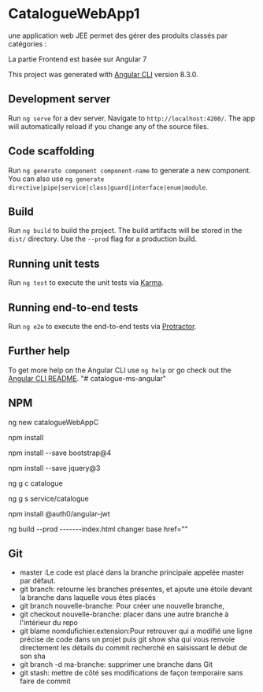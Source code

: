 # CatalogueWebApp1
une application web JEE  permet des gérer des produits classés par catégories :

 La partie Frontend est basée sur Angular 7
 
This project was generated with [Angular CLI](https://github.com/angular/angular-cli) version 8.3.0.

## Development server

Run `ng serve` for a dev server. Navigate to `http://localhost:4200/`. The app will automatically reload if you change any of the source files.

## Code scaffolding

Run `ng generate component component-name` to generate a new component. You can also use `ng generate directive|pipe|service|class|guard|interface|enum|module`.

## Build

Run `ng build` to build the project. The build artifacts will be stored in the `dist/` directory. Use the `--prod` flag for a production build.

## Running unit tests

Run `ng test` to execute the unit tests via [Karma](https://karma-runner.github.io).

## Running end-to-end tests

Run `ng e2e` to execute the end-to-end tests via [Protractor](http://www.protractortest.org/).

## Further help

To get more help on the Angular CLI use `ng help` or go check out the [Angular CLI README](https://github.com/angular/angular-cli/blob/master/README.md).
"# catalogue-ms-angular" 

## NPM
ng new catalogueWebAppC

npm install

npm install --save bootstrap@4

npm install --save jquery@3

ng g c catalogue

ng g s service/catalogue

npm install @auth0/angular-jwt

ng build --prod     -------index.html changer base href=""

## Git

- master :Le code est placé dans la branche principale appelée master par défaut. 
- git branch: retourne les branches présentes, et ajoute une étoile devant la branche dans laquelle vous êtes placés
- git branch nouvelle-branche: Pour créer une nouvelle branche,
- git checkout nouvelle-branche: placer dans une autre branche à l'intérieur du repo
- git blame nomdufichier.extension:Pour retrouver qui a modifié une ligne précise de code dans un projet puis git show sha qui vous renvoie directement les détails du commit recherché en saisissant le début de son sha
- git branch -d ma-branche: supprimer une branche dans Git
- git stash: mettre de côté ses modifications de façon temporaire sans faire de commit
